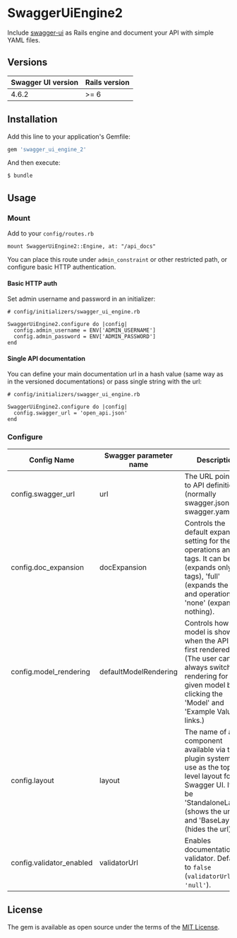 # SwaggerUiEngine2

Include [swagger-ui](https://github.com/swagger-api/swagger-ui) as Rails engine and document your API with simple YAML files.

## Versions

Swagger UI version | Rails version
------------------ | ----------------
4.6.2              | >= 6

## Installation
Add this line to your application's Gemfile:

```ruby
gem 'swagger_ui_engine_2'
```

And then execute:
```bash
$ bundle
```

## Usage

### Mount

Add to your `config/routes.rb`

```
mount SwaggerUiEngine2::Engine, at: "/api_docs"
```

You can place this route under `admin_constraint` or other restricted path, or configure basic HTTP authentication.

#### Basic HTTP auth

Set admin username and password in an initializer:

```
# config/initializers/swagger_ui_engine.rb

SwaggerUiEngine2.configure do |config|
  config.admin_username = ENV['ADMIN_USERNAME']
  config.admin_password = ENV['ADMIN_PASSWORD']
end
```

#### Single API documentation

You can define your main documentation url in a hash value (same way as in the versioned documentations) or pass single string with the url:

```
# config/initializers/swagger_ui_engine.rb

SwaggerUiEngine2.configure do |config|
  config.swagger_url = 'open_api.json'
end
```

### Configure
Config Name | Swagger parameter name | Description
--- | --- | ---
config.swagger_url | url | The URL pointing to API definition (normally swagger.json or swagger.yaml)
config.doc_expansion | docExpansion | Controls the default expansion setting for the operations and tags. It can be 'list' (expands only the tags), 'full' (expands the tags and operations) or 'none' (expands nothing).
config.model_rendering | defaultModelRendering | Controls how the model is shown when the API is first rendered. (The user can always switch the rendering for a given model by clicking the 'Model' and 'Example Value' links.)
config.layout | layout | The name of a component available via the plugin system to use as the top-level layout for Swagger UI. It can be 'StandaloneLayout' (shows the url) and 'BaseLayout' (hides the url) |
config.validator_enabled | validatorUrl | Enables documentation validator.  Defaults to `false` (`validatorUrl: 'null'`).

## License
The gem is available as open source under the terms of the [MIT License](https://opensource.org/licenses/MIT).
